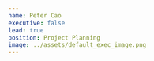 ```yaml
---
name: Peter Cao
executive: false
lead: true
position: Project Planning
image: ../assets/default_exec_image.png
---
```

